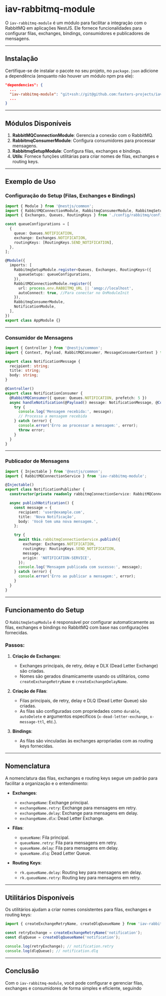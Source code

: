 
# iav-rabbitmq-module

O `iav-rabbitmq-module` é um módulo para facilitar a integração com o RabbitMQ em aplicações NestJS. Ele fornece funcionalidades para configurar filas, exchanges, bindings, consumidores e publicadores de mensagens.

---

## Instalação

Certifique-se de instalar o pacote no seu projeto, no `package.json` adicione a dependência (enquanto não houver um módulo npm pra ele):

```json
"dependencies": {
  ...
  "iav-rabbitmq-module": "git+ssh://git@github.com:fasters-projects/iav-rabbitmq-module.git",
  ...
}
```

---

## Módulos Disponíveis

1. **RabbitMQConnectionModule**: Gerencia a conexão com o RabbitMQ.
2. **RabbitmqConsumerModule**: Configura consumidores para processar mensagens.
3. **RabbitmqSetupModule**: Configura filas, exchanges e bindings.
4. **Utils**: Fornece funções utilitárias para criar nomes de filas, exchanges e routing keys.

---

## Exemplo de Uso

### Configuração do Setup (Filas, Exchanges e Bindings)

```typescript
import { Module } from '@nestjs/common';
import { RabbitMQConnectionModule, RabbitmqConsumerModule, RabbitmqSetupModule } from 'iav-rabbitmq-module';
import { Exchanges, Queues, RoutingKeys } from './config/rabbitmq/config';

const queueConfigurations = [
  {
    queue: Queues.NOTIFICATION,
    exchange: Exchanges.NOTIFICATION,
    routingKeys: [RoutingKeys.SEND_NOTIFICATION],
  },
];

@Module({
  imports: [
    RabbitmqSetupModule.register<Queues, Exchanges, RoutingKeys>({
      queueSetups: queueConfigurations,
    }),
    RabbitMQConnectionModule.register({
      url: process.env.RABBITMQ_URL || 'amqp://localhost',
      autoConnect: true, //Para conectar no OnModuleInit
    }),
    RabbitmqConsumerModule,
    NotificationModule,
  ],
})
export class AppModule {}
```

---

### Consumidor de Mensagens

```typescript
import { Controller } from '@nestjs/common';
import { Context, Payload, RabbitMQConsumer, MessageConsumerContext } from 'iav-rabbitmq-module';

export class NotificationMessage {
  recipient: string;
  title: string;
  body: string;
}

@Controller()
export class NotificationConsumer {
  @RabbitMQConsumer({ queue: Queues.NOTIFICATION, prefetch: 5 })
  async handleNotification(@Payload() message: NotificationMessage, @Context() context: MessageConsumerContext) {
    try {
      console.log('Mensagem recebida:', message);
      // Processa a mensagem recebida
    } catch (error) {
      console.error('Erro ao processar a mensagem:', error);
      throw error;
    }
  }
}
```

---

### Publicador de Mensagens

```typescript
import { Injectable } from '@nestjs/common';
import { RabbitMQConnectionService } from 'iav-rabbitmq-module';

@Injectable()
export class NotificationPublisher {
  constructor(private readonly rabbitmqConnectionService: RabbitMQConnectionService) {}

  async publishNotification() {
    const message = {
      recipient: 'user@example.com',
      title: 'Nova Notificação',
      body: 'Você tem uma nova mensagem.',
    };

    try {
      await this.rabbitmqConnectionService.publish({
        exchange: Exchanges.NOTIFICATION,
        routingKey: RoutingKeys.SEND_NOTIFICATION,
        message,
        origin: 'NOTIFICATION-SERVICE',
      });
      console.log('Mensagem publicada com sucesso:', message);
    } catch (error) {
      console.error('Erro ao publicar a mensagem:', error);
    }
  }
}
```

---

## Funcionamento do Setup

O `RabbitmqSetupModule` é responsável por configurar automaticamente as filas, exchanges e bindings no RabbitMQ com base nas configurações fornecidas.

### Passos:

1. **Criação de Exchanges**:
   - Exchanges principais, de retry, delay e DLX (Dead Letter Exchange) são criadas.
   - Nomes são gerados dinamicamente usando os utilitários, como `createExchangeRetryName` e `createExchangeDelayName`.

2. **Criação de Filas**:
   - Filas principais, de retry, delay e DLQ (Dead Letter Queue) são criadas.
   - As filas são configuradas com propriedades como `durable`, `autoDelete` e argumentos específicos (`x-dead-letter-exchange`, `x-message-ttl`, etc.).

3. **Bindings**:
   - As filas são vinculadas às exchanges apropriadas com as routing keys fornecidas.

---

## Nomenclatura

A nomenclatura das filas, exchanges e routing keys segue um padrão para facilitar a organização e o entendimento:

- **Exchanges**:
  - `exchangeName`: Exchange principal.
  - `exchangeName.retry`: Exchange para mensagens em retry.
  - `exchangeName.delay`: Exchange para mensagens em delay.
  - `exchangeName.dlx`: Dead Letter Exchange.

- **Filas**:
  - `queueName`: Fila principal.
  - `queueName.retry`: Fila para mensagens em retry.
  - `queueName.delay`: Fila para mensagens em delay.
  - `queueName.dlq`: Dead Letter Queue.

- **Routing Keys**:
  - `rk.queueName.delay`: Routing key para mensagens em delay.
  - `rk.queueName.retry`: Routing key para mensagens em retry.

---

## Utilitários Disponíveis

Os utilitários ajudam a criar nomes consistentes para filas, exchanges e routing keys:

```typescript
import { createExchangeRetryName, createDlqQueueName } from 'iav-rabbitmq-module';

const retryExchange = createExchangeRetryName('notification');
const dlqQueue = createDlqQueueName('notification');

console.log(retryExchange); // notification.retry
console.log(dlqQueue); // notification.dlq
```

---

## Conclusão

Com o `iav-rabbitmq-module`, você pode configurar e gerenciar filas, exchanges e consumidores de forma simples e eficiente, seguindo